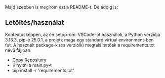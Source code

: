 Majd szebben is megírom ezt a README-t. De addig is:

## Letöltés/használat

Kontextusképpen, az én setup-om: VSCode-ot használok, a Python verziója 3.13.3, pip-é 25.0.1, a projetk maga egy standard virtual environment-ben fut. A használt package-k (és verzióik) megtalálhatóak a requirements.txt nevű fájlban.

* Copy Repository
* Kinyitni a main.py-t
* pip install -r 'requirements.txt'
